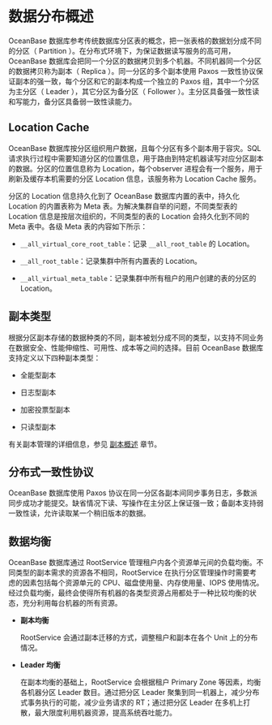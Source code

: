 数据分布概述 
===========================

OceanBase 数据库参考传统数据库分区表的概念，把一张表格的数据划分成不同的分区（ Partition ）。在分布式环境下，为保证数据读写服务的高可用，OceanBase 数据库会把同一个分区的数据拷贝到多个机器。不同机器同一个分区的数据拷贝称为副本（ Replica ）。同一分区的多个副本使用 Paxos 一致性协议保证副本的强一致，每个分区和它的副本构成一个独立的 Paxos 组，其中一个分区为主分区（ Leader ），其它分区为备分区（ Follower ）。主分区具备强一致性读和写能力，备分区具备弱一致性读能力。

Location Cache 
-----------------------------------

OceanBase 数据库按分区组织用户数据，且每个分区有多个副本用于容灾。SQL 请求执行过程中需要知道分区的位置信息，用于路由到特定机器读写对应分区副本的数据。分区的位置信息称为 Location，每个observer 进程会有一个服务，用于刷新及缓存本机需要的分区 Location 信息，该服务称为 Location Cache 服务。

分区的 Location 信息持久化到了 OceanBase 数据库内置的表中，持久化 Location 的内置表称为 Meta 表。为解决集群自举的问题，不同类型表的 Location 信息是按层次组织的，不同类型的表的 Location 会持久化到不同的 Meta 表中。各级 Meta 表的内容如下所示：

* `__all_virtual_core_root_table`：记录 `__all_root_table` 的 Location。

  

* `__all_root_table`：记录集群中所有内置表的 Location。

  

* `__all_virtual_meta_table`：记录集群中所有租户的用户创建的表的分区的 Location。

  




副本类型 
-------------------------

根据分区副本存储的数据种类的不同，副本被划分成不同的类型，以支持不同业务在数据安全、性能伸缩性、可用性、成本等之间的选择。目前 OceanBase 数据库支持定义以下四种副本类型：

* 全能型副本

  

* 日志型副本

  

* 加密投票型副本

  

* 只读型副本

  




有关副本管理的详细信息，参见 [副本概述](300.manage-replicas/100.administrator-guide-overview-of-replicas.md) 章节。

分布式一致性协议 
-----------------------------

OceanBase 数据库使用 Paxos 协议在同一分区各副本间同步事务日志，多数派同步成功才能提交。缺省情况下读、写操作在主分区上保证强一致；备副本支持弱一致性读，允许读取某一个稍旧版本的数据。

数据均衡 
-------------------------

OceanBase 数据库通过 RootService 管理租户内各个资源单元间的负载均衡。不同类型的副本需求的资源各不相同，RootService 在执行分区管理操作时需要考虑的因素包括每个资源单元的 CPU、磁盘使用量、内存使用量、IOPS 使用情况。经过负载均衡，最终会使得所有机器的各类型资源占用都处于一种比较均衡的状态，充分利用每台机器的所有资源。

* **副本均衡** 

  RootService 会通过副本迁移的方式，调整租户和副本在各个 Unit 上的分布情况。
  

* **Leader 均衡** 

  在副本均衡的基础上，RootService 会根据租户 Primary Zone 等因素，均衡各机器分区 Leader 数目。通过把分区 Leader 聚集到同一机器上，减少分布式事务执行的可能，减少业务请求的 RT；通过把分区 Leader 在多机上打散，最大限度利用机器资源，提高系统吞吐能力。
  



